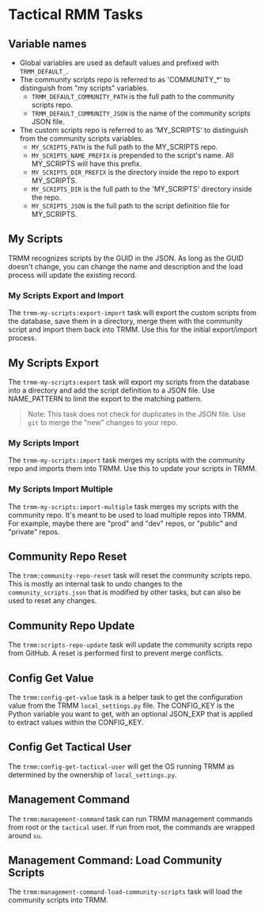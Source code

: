 # Tactical RMM Tasks

## Variable names

- Global variables are used as default values and prefixed with `TRMM_DEFAULT_`.
- The community scripts repo is referred to as 'COMMUNITY_*' to distinguish from "my scripts" variables.
    - `TRMM_DEFAULT_COMMUNITY_PATH` is the full path to the community scripts repo.
    - `TRMM_DEFAULT_COMMUNITY_JSON` is the name of the community scripts JSON file.
- The custom scripts repo is referred to as 'MY_SCRIPTS' to distinguish from the community scripts variables.
    - `MY_SCRIPTS_PATH` is the full path to the MY_SCRIPTS repo.
    - `MY_SCRIPTS_NAME_PREFIX` is prepended to the script's name. All MY_SCRIPTS will have this prefix.
    - `MY_SCRIPTS_DIR_PREFIX` is the directory inside the repo to export MY_SCRIPTS.
    - `MY_SCRIPTS_DIR` is the full path to the 'MY_SCRIPTS' directory inside the repo.
    - `MY_SCRIPTS_JSON` is the full path to the script definition file for MY_SCRIPTS.

## My Scripts

TRMM recognizes scripts by the GUID in the JSON. As long as the GUID doesn't change, you can change the name and
description and the load process will update the existing record.

### My Scripts Export and Import

The `trmm-my-scripts:export-import` task will export the custom scripts from the database, save them
in a directory, merge them with the community script and import them back into TRMM. Use this for the initial
export/import process.

## My Scripts Export

The `trmm-my-scripts:export` task will export my scripts from the database into a directory and add the
script definition to a JSON file. Use NAME_PATTERN to limit the export to the matching pattern.

> Note: This task does not check for duplicates in the JSON file. Use `git` to merge the "new" changes to your repo.

### My Scripts Import

The `trmm-my-scripts:import` task merges my scripts with the community repo and imports them into TRMM. Use this to
update your scripts in TRMM.

### My Scripts Import Multiple

The `trmm-my-scripts:import-multiple` task merges my scripts with the community repo. It's meant to be used to load
multiple repos into TRMM. For example, maybe there are "prod" and "dev" repos, or "public" and "private" repos.

## Community Repo Reset

The `trmm:community-repo-reset` task will reset the community scripts repo. This is mostly an internal task to undo
changes to the `community_scripts.json` that is modified by other tasks, but can also be used to reset any changes.

## Community Repo Update

The `trmm:scripts-repo-update` task will update the community scripts repo from GitHub. A reset is performed first to
prevent merge conflicts.

## Config Get Value

The `trmm:config-get-value` task is a helper task to get the configuration value from the TRMM `local_settings.py` file.
The CONFIG_KEY is the Python variable you want to get, with an optional JSON_EXP that is applied to extract values
within the CONFIG_KEY.

## Config Get Tactical User

The `trmm:config-get-tactical-user` will get the OS running TRMM as determined by the ownership of `local_settings.py`.

## Management Command

The `trmm:management-command` task can run TRMM management commands from root or the `tactical` user. If run from root,
the commands are wrapped around `su`.

## Management Command: Load Community Scripts

The `trmm:management-command-load-community-scripts` task will load the community scripts into TRMM.
